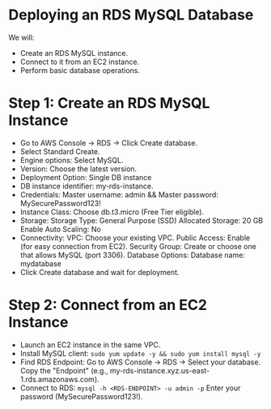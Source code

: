 # Deploying an RDS MySQL Database

We will:
- Create an RDS MySQL instance.
- Connect to it from an EC2 instance.
- Perform basic database operations.

# Step 1: Create an RDS MySQL Instance
- Go to AWS Console → RDS → Click Create database.
- Select Standard Create.
- Engine options: Select MySQL.
- Version: Choose the latest version.
- Deployment Option: Single DB instance
- DB instance identifier: my-rds-instance.
- Credentials: Master username: admin && Master password: MySecurePassword123!
- Instance Class: Choose db.t3.micro (Free Tier eligible).
- Storage:
  Storage Type: General Purpose (SSD)
  Allocated Storage: 20 GB
  Enable Auto Scaling: No
- Connectivity:
  VPC: Choose your existing VPC.
  Public Access: Enable (for easy connection from EC2).
  Security Group: Create or choose one that allows MySQL (port 3306).
  Database Options:
  Database name: mydatabase
- Click Create database and wait for deployment.

# Step 2: Connect from an EC2 Instance
- Launch an EC2 instance in the same VPC.
- Install MySQL client: `sudo yum update -y && sudo yum install mysql -y`
- Find RDS Endpoint:
  Go to AWS Console → RDS → Select your database.
  Copy the "Endpoint" (e.g., my-rds-instance.xyz.us-east-1.rds.amazonaws.com).
- Connect to RDS: `mysql -h <RDS-ENDPOINT> -u admin -p`
  Enter your password (MySecurePassword123!).
